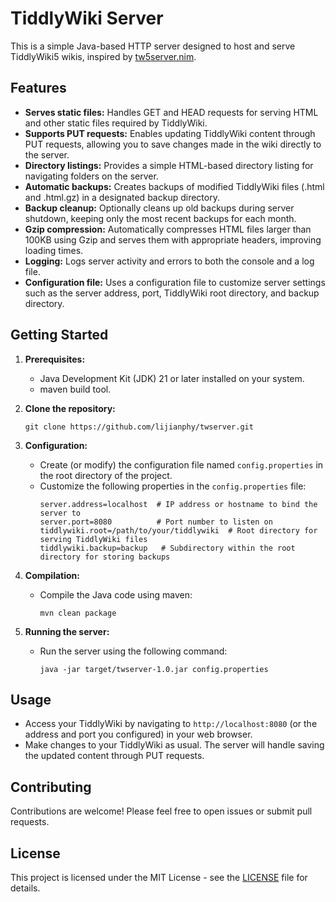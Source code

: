 # TiddlyWiki Server

This is a simple Java-based HTTP server designed to host and serve TiddlyWiki5 wikis, inspired by [tw5server.nim](https://github.com/hffqyd/tw5-server).

## Features

- **Serves static files:**  Handles GET and HEAD requests for serving HTML and other static files required by TiddlyWiki.
- **Supports PUT requests:** Enables updating TiddlyWiki content through PUT requests, allowing you to save changes made in the wiki directly to the server.
- **Directory listings:**  Provides a simple HTML-based directory listing for navigating folders on the server.
- **Automatic backups:**  Creates backups of modified TiddlyWiki files (.html and .html.gz) in a designated backup directory.
- **Backup cleanup:**  Optionally cleans up old backups during server shutdown, keeping only the most recent backups for each month.
- **Gzip compression:**  Automatically compresses HTML files larger than 100KB using Gzip and serves them with appropriate headers, improving loading times.
- **Logging:** Logs server activity and errors to both the console and a log file.
- **Configuration file:**  Uses a configuration file to customize server settings such as the server address, port, TiddlyWiki root directory, and backup directory.


## Getting Started

1. **Prerequisites:**
    - Java Development Kit (JDK) 21 or later installed on your system.
    - maven build tool.

2. **Clone the repository:**
   ```
   git clone https://github.com/lijianphy/twserver.git
   ```

3. **Configuration:**
    - Create (or modify) the configuration file named `config.properties` in the root directory of the project.
    - Customize the following properties in the `config.properties` file:
      ```
      server.address=localhost  # IP address or hostname to bind the server to
      server.port=8080          # Port number to listen on
      tiddlywiki.root=/path/to/your/tiddlywiki  # Root directory for serving TiddlyWiki files
      tiddlywiki.backup=backup   # Subdirectory within the root directory for storing backups
      ```

4. **Compilation:**
    - Compile the Java code using maven:
      ```
      mvn clean package
      ```

5. **Running the server:**
    - Run the server using the following command:
      ```
      java -jar target/twserver-1.0.jar config.properties
      ```

## Usage

- Access your TiddlyWiki by navigating to `http://localhost:8080` (or the address and port you configured) in your web browser.
- Make changes to your TiddlyWiki as usual. The server will handle saving the updated content through PUT requests.


## Contributing

Contributions are welcome! Please feel free to open issues or submit pull requests.

## License

This project is licensed under the MIT License - see the [LICENSE](LICENSE) file for details.
